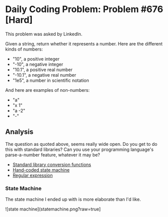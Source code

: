 # Daily Coding Problem: Problem #676 [Hard]

This problem was asked by LinkedIn.

Given a string, return whether it represents a number.
Here are the different kinds of numbers:

*   "10", a positive integer
*   "-10", a negative integer
*   "10.1", a positive real number
*   "-10.1", a negative real number
*   "1e5", a number in scientific notation

And here are examples of non-numbers:

*   "a"
*   "x 1"
*   "a -2"
*   "-"

## Analysis

The question as quoted above, seems really wide open.
Do you get to do this with standard libraries?
Can you use your programming language's parse-a-number feature,
whatever it may be?

* [Standard library conversion functions](v1.go)
* [Hand-coded state machine](v2.go)
* [Regular expression](v3.go)

### State Machine

The state machine I ended up with is more elaborate than I'd like.

![state machine](statemachine.png?raw=true]
